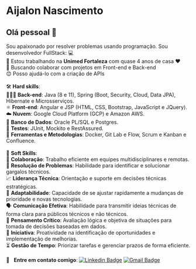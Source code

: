 # Aijalon Nascimento

## Olá pessoal 👋

Sou apaixonado por resolver problemas usando programação.
Sou desenvolvedor FullStack: :computer:
<br/>
:rocket: Estou trabalhando na **Unimed Fortaleza** com quase 4 anos de casa :heart: 
<br/> :purple_heart: Buscando colaborar com projetos em Front-end e Back-end
<br/> :blush: Posso ajudá-lo com a criação de APIs
<br/>
<br/>🛠️ **Hard skills**:
<br/>👨🏻‍💻 **Back-end**: Java (8 e 11), Spring (Boot, Security, Cloud, Data JPA), Hibernate e Microsserviços.
<br/>⚛️ **Front-end**: Angular e JSP (HTML, CSS, Bootstrap, JavaScript e JQuery).
<br/>☁️ **Nuvem**: Google Cloud Platform (GCP) e Amazon AWS.
<br/>💾 **Banco de Dados**: Oracle PL/SQL e Postgres.
<br/>🧪 **Testes**: JUnit, Mockito e RestAssured.
<br/>🔗 **Ferramentas e Metodologias**: Docker, Git Lab e Flow, Scrum e Kanban e Confluence.
<br/>
<br/>
🤝 **Soft Skills**:
<br/>👥 **Colaboração**: Trabalho eficiente em equipes multidisciplinares e remotas.
<br/>🧩 **Resolução de Problemas**: Habilidade para identificar e solucionar gargalos técnicos.
<br/>📈 **Liderança Técnica**: Orientação e suporte em decisões técnicas estratégicas.
<br/>🌟 **Adaptabilidade**: Capacidade de se ajustar rapidamente a mudanças de prioridade e novas tecnologias.
<br/>🗣️ **Comunicação Efetiva**: Habilidade para transmitir ideias técnicas de forma clara para públicos técnicos e não técnicos.
<br/>🧠 **Pensamento Crítico**: Avaliação lógica e objetiva de situações para tomada de decisões baseadas em dados.
<br/>🚀 **Iniciativa**: Proatividade na identificação de oportunidades e implementação de melhorias.
<br/>⏳ **Gestão de Tempo**: Priorizar tarefas e gerenciar prazos de forma eficiente.
<br/>
<br/>
:email: &nbsp; <strong>Entre em contato comigo</strong>: [![Linkedin Badge](https://img.shields.io/badge/-Aijalon_Nascimento-blue?style=flat-square&logo=logmein&logoColor=white&link=https://www.linkedin.com/in/aijalonti/)](https://www.linkedin.com/in/aijalon/)
[![Gmail Badge](https://img.shields.io/badge/-aijalon.ti@gmail.com-c14438?style=flat-square&logo=Gmail&logoColor=white&link=mailto:aijalon.ti@gmail.com)](mailto:aijalon.ti@gmail.com)
